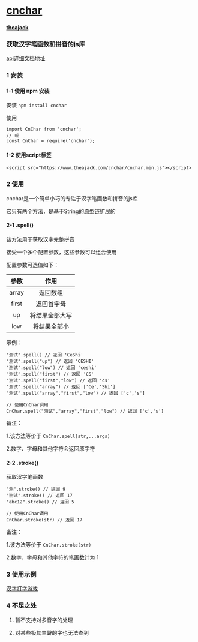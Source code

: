 # [cnchar](https://github.com/theajack/cnchar)
#### [theajack](https://www.theajack.com/)
### 获取汉字笔画数和拼音的js库
[api详细文档地址](https://www.theajack.com/cnchar/)
### 1 安装
#### 1-1 使用 npm 安装

安装
`npm install cnchar`

使用

```
import CnChar from 'cnchar';
// 或
const CnChar = require('cnchar');
```

#### 1-2 使用script标签

```
<script src="https://www.theajack.com/cnchar/cnchar.min.js"></script>
```


### 2 使用
cnchar是一个简单小巧的专注于汉字笔画数和拼音的js库

它只有两个方法，是基于String的原型链扩展的

#### 2-1 .spell()
该方法用于获取汉字完整拼音

接受一个多个配置参数，这些参数可以组合使用

配置参数可选值如下：

|参数|作用|
|:--:|:--:|
|array|返回数组|
|first|返回首字母|
|up|将结果全部大写|
|low|将结果全部小|

示例：

```
"测试".spell() // 返回 'CeShi'
"测试".spell("up") // 返回 'CESHI'
"测试".spell("low") // 返回 'ceshi'
"测试".spell("first") // 返回 'CS'
"测试".spell("first","low") // 返回 'cs'
"测试".spell("array") // 返回 ['Ce','Shi']
"测试".spell("array","first","low") // 返回 ['c','s']

// 使用CnChar调用
CnChar.spell("测试","array","first","low") // 返回 ['c','s']
```

备注：

1.该方法等价于 `CnChar.spell(str,...args)`

2.数字、字母和其他字符会返回原字符

#### 2-2 .stroke()
获取汉字笔画数

```
"测".stroke() // 返回 9
"测试".stroke() // 返回 17
"abc12".stroke() // 返回 5

// 使用CnChar调用
CnChar.stroke(str) // 返回 17
```

备注：

1.该方法等价于 `CnChar.stroke(str)`

2.数字、字母和其他字符的笔画数计为 1

### 3 使用示例

[汉字打字游戏](https://www.theajack.com/type/)

### 4 不足之处

1. 暂不支持对多音字的处理

2. 对某些极其生僻的字也无法查到
